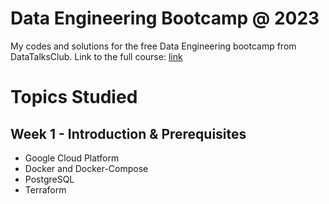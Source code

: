# Data Engineering Bootcamp @ 2023 

My codes and solutions for the free Data Engineering bootcamp from DataTalksClub. Link to the full course: [link](https://github.com/DataTalksClub/data-engineering-zoomcamp)


# Topics Studied

## Week 1 - Introduction & Prerequisites
* Google Cloud Platform
* Docker and Docker-Compose
* PostgreSQL
* Terraform
